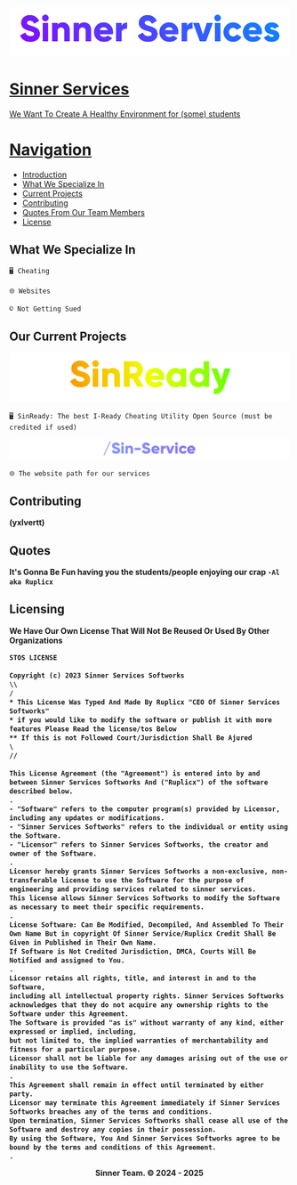 
<a href="Ruplicx">
    <img alt="Ruplicx" src="https://github.com/Ciner-Services/.github/blob/main/profile/Sinner%20Services...png">
</p>

# Sinner Services

We Want To Create A Healthy Environment for (some) students 

# Navigation
- [Introduction](#sinner-services)
- [What We Specialize In](#what-we-specialize-in)
- [Current Projects](#our-current-projects)
- [Contributing](#contributing)
- [Quotes From Our Team Members](#quotes)
- [License](#licensing)
## What We Specialize In
```
🖥️ Cheating

🌐︎ Websites

©️ Not Getting Sued
```

## Our Current Projects
<img alt="Ruplicx" src="https://github.com/Ciner-Services/.github/blob/main/banners/SinReady...png">

```
🖥️ SinReady: The best I-Ready Cheating Utility Open Source (must be credited if used)
```
<img alt="Ruplicx" src="https://github.com/Ciner-Services/.github/blob/main/banners/_Sin-Service...png">

```
🌐︎ The website path for our services
```
## Contributing
<b>(yxlvertt)<b/>
## Quotes
**It's Gonna Be Fun having you the students/people enjoying our crap** `-Al aka Ruplicx`

## Licensing
We Have Our Own License That Will Not Be Reused Or Used By Other Organizations 
```
STOS LICENSE

Copyright (c) 2023 Sinner Services Softworks
\\
/
* This License Was Typed And Made By Ruplicx "CEO Of Sinner Services Softworks"
* if you would like to modify the software or publish it with more features Please Read the license/tos Below
** If this is not Followed Court/Jurisdiction Shall Be Ajured
\
//

This License Agreement (the "Agreement") is entered into by and between Sinner Services Softworks And ("Ruplicx") of the software described below.
.
- "Software" refers to the computer program(s) provided by Licensor, including any updates or modifications.
- "Sinner Services Softworks" refers to the individual or entity using the Software.
- "Licensor" refers to Sinner Services Softworks, the creator and owner of the Software.
.
Licensor hereby grants Sinner Services Softworks a non-exclusive, non-transferable license to use the Software for the purpose of engineering and providing services related to sinner services. 
This license allows Sinner Services Softworks to modify the Software as necessary to meet their specific requirements.
.
License Software: Can Be Modified, Decompiled, And Assembled To Their Own Name But in copyright Of Sinner Service/Ruplicx Credit Shall Be Given in Published in Their Own Name.
If Software is Not Credited Jurisdiction, DMCA, Courts Will Be Notified and assigned to You.
.
Licensor retains all rights, title, and interest in and to the Software, 
including all intellectual property rights. Sinner Services Softworks acknowledges that they do not acquire any ownership rights to the Software under this Agreement.
The Software is provided "as is" without warranty of any kind, either expressed or implied, including, 
but not limited to, the implied warranties of merchantability and fitness for a particular purpose. 
Licensor shall not be liable for any damages arising out of the use or inability to use the Software.
.
This Agreement shall remain in effect until terminated by either party.
Licensor may terminate this Agreement immediately if Sinner Services Softworks breaches any of the terms and conditions.
Upon termination, Sinner Services Softworks shall cease all use of the Software and destroy any copies in their possession.
By using the Software, You And Sinner Services Softworks agree to be bound by the terms and conditions of this Agreement.
.
```

<p align="center">
<b>Sinner Team. © 2024 - 2025</b>
